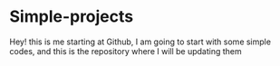 # Simple-projects
Hey! this is me starting at Github, I am going to start with some simple codes, and this is the repository where I will be updating them
